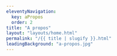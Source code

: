 ```yaml
---
eleventyNavigation:
  key: aPropos
  order: 2
title: "A propos"
layout: "layouts/home.html"
permalink: "/{{ title | slugify }}.html"
leadingBackground: "a-propos.jpg"
---
```

